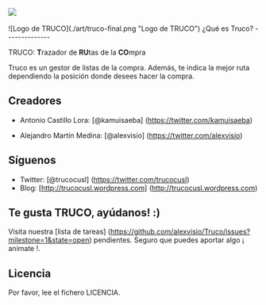 <p aling="center">
	<img src="http://trucocusl.files.wordpress.com/2012/04/truco9.png?w=150&h=57" /> 
</p>
![Logo de TRUCO](./art/truco-final.png "Logo de TRUCO")
¿Qué es Truco?
--------------

TRUCO: **T**razador de **RU**tas de la **CO**mpra

Truco es un gestor de listas de la compra. Además, te indica la mejor ruta dependiendo la posición donde desees hacer la compra.

Creadores
-----------

* Antonio Castillo Lora: [@kamuisaeba] (https://twitter.com/kamuisaeba)

* Alejandro Martín Medina: [@alexvisio] (https://twitter.com/alexvisio)

Síguenos
---------

* Twitter: [@trucocusl] (https://twitter.com/trucocusl)
* Blog: [http://trucocusl.wordpress.com] (http://trucocusl.wordpress.com)

Te gusta TRUCO, ayúdanos! :)
----------------------------

Visita nuestra [lista de tareas] (https://github.com/alexvisio/Truco/issues?milestone=1&state=open) pendientes. Seguro que puedes aportar algo ¡ animate !.

Licencia
--------

Por favor, lee el fichero LICENCIA.

